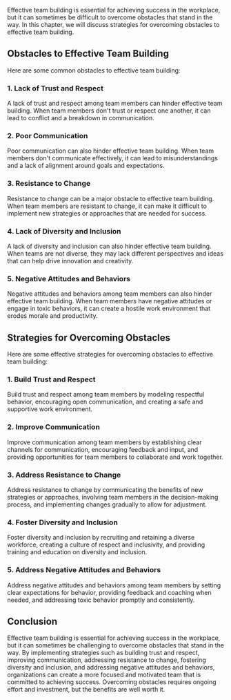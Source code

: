 
Effective team building is essential for achieving success in the workplace, but it can sometimes be difficult to overcome obstacles that stand in the way. In this chapter, we will discuss strategies for overcoming obstacles to effective team building.

Obstacles to Effective Team Building
------------------------------------

Here are some common obstacles to effective team building:

### 1. Lack of Trust and Respect

A lack of trust and respect among team members can hinder effective team building. When team members don't trust or respect one another, it can lead to conflict and a breakdown in communication.

### 2. Poor Communication

Poor communication can also hinder effective team building. When team members don't communicate effectively, it can lead to misunderstandings and a lack of alignment around goals and expectations.

### 3. Resistance to Change

Resistance to change can be a major obstacle to effective team building. When team members are resistant to change, it can make it difficult to implement new strategies or approaches that are needed for success.

### 4. Lack of Diversity and Inclusion

A lack of diversity and inclusion can also hinder effective team building. When teams are not diverse, they may lack different perspectives and ideas that can help drive innovation and creativity.

### 5. Negative Attitudes and Behaviors

Negative attitudes and behaviors among team members can also hinder effective team building. When team members have negative attitudes or engage in toxic behaviors, it can create a hostile work environment that erodes morale and productivity.

Strategies for Overcoming Obstacles
-----------------------------------

Here are some effective strategies for overcoming obstacles to effective team building:

### 1. Build Trust and Respect

Build trust and respect among team members by modeling respectful behavior, encouraging open communication, and creating a safe and supportive work environment.

### 2. Improve Communication

Improve communication among team members by establishing clear channels for communication, encouraging feedback and input, and providing opportunities for team members to collaborate and work together.

### 3. Address Resistance to Change

Address resistance to change by communicating the benefits of new strategies or approaches, involving team members in the decision-making process, and implementing changes gradually to allow for adjustment.

### 4. Foster Diversity and Inclusion

Foster diversity and inclusion by recruiting and retaining a diverse workforce, creating a culture of respect and inclusivity, and providing training and education on diversity and inclusion.

### 5. Address Negative Attitudes and Behaviors

Address negative attitudes and behaviors among team members by setting clear expectations for behavior, providing feedback and coaching when needed, and addressing toxic behavior promptly and consistently.

Conclusion
----------

Effective team building is essential for achieving success in the workplace, but it can sometimes be challenging to overcome obstacles that stand in the way. By implementing strategies such as building trust and respect, improving communication, addressing resistance to change, fostering diversity and inclusion, and addressing negative attitudes and behaviors, organizations can create a more focused and motivated team that is committed to achieving success. Overcoming obstacles requires ongoing effort and investment, but the benefits are well worth it.
